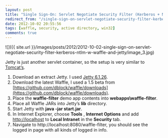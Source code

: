 ```yaml
---
layout: post
title: "Single Sign-On: Servlet Negotiate Security Filter (Kerberos + NTLM) w/ Waffle and Jetty"
redirect_from: "/single-sign-on-servlet-negotiate-security-filter-kerberos-ntlm-w-waffle-and-jetty"
date: 2012-10-02 20:55:56
tags: [waffle, security, active directory, win32]
comments: true
---
```

![]({{ site.url }}/images/posts/2012/2012-10-02-single-sign-on-servlet-negotiate-security-filter-kerberos-ntlm-w-waffle-and-jetty/image_3.jpg)

Jetty is just another servlet container, so the setup is very similar to [Tomcat’s](http://code.dblock.org/single-sign-on-servlet-negotiate-security-filter-kerberos-ntlm-w-waffle).

1. Download an extract Jetty. I used [Jetty 6.1.26](http://dist.codehaus.org/jetty/jetty-6.1.26/jetty-6.1.26.zip).
2. Download the latest Waffle, I used a 1.5 beta from [https://github.com/dblock/waffle/downloads](https://github.com/dblock/waffle/downloads).
3. Place the **waffle-filter** demo app contents into **webapps\waffle-filter**.
4. Place all Waffle JARs into Jetty’s **lib** directory.
5. Start Jetty with **java -jar start.jar**.
6. In Internet Explorer, choose **Tools** , **Internet Options** and add [http://localhost](http://localhost) to **Local Intranet** in the **Security** tab.
7. Navigate to http://localhost:8080/waffle-filter, you should see the logged in page with all kinds of logged in info.
